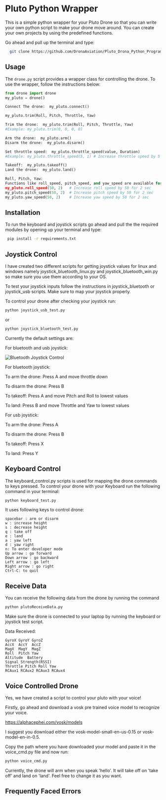 
# Pluto Python Wrapper

This is a simple python wrapper for your Pluto Drone so that you can write your own python script to make your drone move around. You can create your own projects by using the predefined functions.

Go ahead and pull up the terminal and type: 
```bash
  git clone https://github.com/DronaAviation/Pluto_Drona_Python_Programming.git
```


## Usage

The `drone.py` script provides a wrapper class for controlling the drone. To use the wrapper, follow the instructions below:

   ```python
   from drone import drone
   my_pluto = drone()

   Connect The drone:  my_pluto.connect() 

   my_pluto.trim(Roll, Pitch, Throttle, Yaw)

   Trim the drone:  my_pluto.trim(Roll, Pitch, Throttle, Yaw)
   #Example: my_pluto.trim(0, 0, 0, 0)
  
   Arm the drone:  my_pluto.arm()
   Disarm the drone:  my_pluto.disarm()

   Set throttle speed:  my_pluto.throttle_speed(value, Duration)
   #Example: my_pluto.throttle_speed(5, 1) # Increase throttle speed by 5 for 1 second

   Takeoff:  my_pluto.takeoff()
   Land the drone:  my_pluto.land()

  Roll, Pitch, Yaw:
  Functions like roll_speed, pitch_speed, and yaw_speed are available for controlling the drone's movements.
  my_pluto.roll_speed(50, 2)   # Increase roll speed by 50 for 2 sec
  my_pluto.pitch_speed(50, 2)  # Increase pitch speed by 50 for 2 sec
  my_pluto.yaw_speed(50, 2)    # Increase yaw speed by 50 for 2 sec
  ```
   


## Installation
To run the keyboard and joystick scripts go ahead and pull the the required modules by opening up your terminal and type:

```bash
 pip install -r requirements.txt
```
    
## Joystick Control

I have created two different scripts for getting
joystick values for linux and windows namely joystick_bluetooth_linux.py and joystick_bluetooth_win.py so make sure you use them according to your OS.

To test your joystick inputs follow the instructions in joystick_bluetooth or joystick_usb scripts. Make sure to map your joystick properly.

To control your drone after checking your joystick run:

```bash
python joystick_usb_test.py 
``` 
or 
```bash
python joystick_bluetooth_test.py 
```

Currently the default settings are: 

For bluetooth and usb joystick:

![Bluetooth Joystick Control](https://helpdeskgeek.com/wp-content/pictures/2020/12/5.-Mode-2.jpg)

For bluetooth joystick:

To arm the drone: Press A and move throttle down

To disarm the drone: Press B 

To takeoff: Press A and move Pitch and Roll to lowest values

To land: Press B and move Throttle and Yaw to lowest values

For usb joystick:

To arm the drone: Press A 

To disarm the drone: Press B 

To takeoff: Press X

To land: Press Y

## Keyboard Control

The keyboard_control.py scripts is used for mapping the drone commands to keys pressed. To control your drone with your Keyboard run the following command in your terminal:

```bash
python keyboard_test.py 
```

It uses following keys to control drone:

    spacebar : arm or disarm
    w : increase height
    s : decrease height
    q : take off
    e : land
    a : yaw left
    d : yaw right
    n: To enter developer mode
    Up arrow : go forward
    Down arrow : go backward
    Left arrow : go left
    Right arrow : go right
    Ctrl-C: to quit




## Receive Data 

You can receive the following data from the drone by running the command

```bash
python plutoReceiveData.py
```

Make sure the drone is connected to your laptop by running the keyboard or joystick test script.

Data Received:

```
GyroX GyroY GyroZ
AccX  AccY  AccZ
MagX  MagY  MagZ
Roll  Pitch Yaw
Altitude  Battery
Signal Strength(RSSI)
Throttle Pitch Roll Yaw
RCAux1 RCAux2 RCAux3 RCAux4
```




## Voice Controlled Drone

Yes, we have created a script to control your pluto with your voice!

Firstly, go ahead and download a vosk pre trained voice model to recognize your voice.

https://alphacephei.com/vosk/models

I suggest you download either the vosk-model-small-en-us-0.15 or vosk-model-en-in-0.5.

Copy the path where you have downloaded your model and paste it in the voice_cmd.py file and now run:
```bash
python voice_cmd.py 
```

Currently, the drone will arm when you speak 'hello'.
It will take off on 'take off' and land on 'land'.
Feel free to change it as you want.

## Frequently Faced Errors

